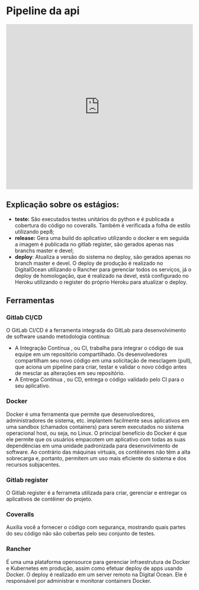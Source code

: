 # Pipeline da api

<iframe frameborder="0" style="width:100%;height:446px;" src="https://www.draw.io/?lightbox=1&highlight=0000ff&edit=_blank&layers=1&nav=1&title=pipeline%20api#Uhttps%3A%2F%2Fdrive.google.com%2Fuc%3Fid%3D1-o7GaZhNaWqOITV1ssE8NWxC55tr1YjJ%26export%3Ddownload"></iframe>

## Explicação sobre os estágios:

* **teste:** São executados testes unitários do python e é publicada a cobertura do código no coveralls. Também é verificada a folha de estilo utilizando pep8; 
* **release:** Gera uma build do aplicativo utilizando o docker e em seguida a imagem é publicada no gitlab register, são gerados apenas nas branchs master e devel; 
* **deploy**: Atualiza a versão do sistema no deploy, são gerados apenas no branch master e devel. O deploy de produção é realizado no DigitalOcean utilizando o Rancher para gerenciar todos os serviços, já o deploy de homologação, que é realizado na devel, está configurado no Heroku utilizando o register do próprio  Heroku para atualizar o deploy.

## Ferramentas

### Gitlab CI/CD

O GitLab CI/CD é a ferramenta integrada do GitLab para desenvolvimento de software usando metodologia contínua:

* A Integração Contínua , ou CI, trabalha para integrar o código de sua equipe em um repositório compartilhado. Os desenvolvedores compartilham seu novo código em uma solicitação de mesclagem (pull), que aciona um pipeline para criar, testar e validar o novo código antes de mesclar as alterações em seu repositório.
* A Entrega Contínua , ou CD, entrega o código validado pelo CI para o seu aplicativo.

### Docker

Docker é uma ferramenta que permite que desenvolvedores, administradores de sistema, etc. implantem facilmente seus aplicativos em uma sandbox (chamados containers) para serem executados no sistema operacional host, ou seja, no Linux. O principal benefício do Docker é que ele permite que os usuários empacotem um aplicativo com todas as suas dependências em uma unidade padronizada para desenvolvimento de software. Ao contrário das máquinas virtuais, os contêineres não têm a alta sobrecarga e, portanto, permitem um uso mais eficiente do sistema e dos recursos subjacentes.

### Gitlab register

O Gitlab register é a ferrameta utilizada para criar, gerenciar e entregar os aplicativos de contêiner do projeto.

### Coveralls

Auxilia você a fornecer o código com segurança, mostrando quais partes do seu código não são cobertas pelo seu conjunto de testes.

### Rancher

É uma uma plataforma opensource para gerenciar infraestrutura de Docker e Kubernetes em produção, assim como efetuar deploy de apps usando Docker. O deploy é realizado em um server remoto na Digital Ocean. Ele é responsável por administrar e monitorar containers Docker.
